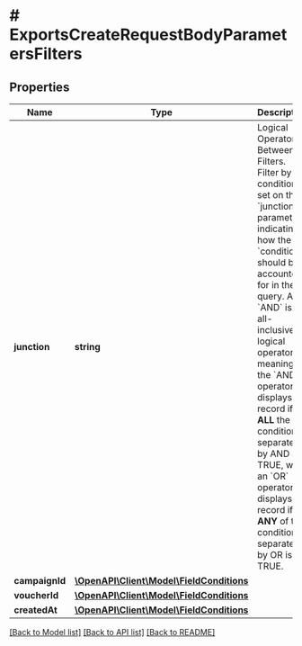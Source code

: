# # ExportsCreateRequestBodyParametersFilters

## Properties

Name | Type | Description | Notes
------------ | ------------- | ------------- | -------------
**junction** | **string** | Logical Operator Between Filters. Filter by conditions set on the &#x60;junction&#x60; parameter indicating how the &#x60;conditions&#x60; should be accounted for in the query. An &#x60;AND&#x60; is an all-inclusive logical operator, meaning the &#x60;AND&#x60; operator displays a record if **ALL** the conditions separated by AND are TRUE, while  an &#x60;OR&#x60; operator displays a record if **ANY** of the conditions separated by OR is TRUE. | [optional]
**campaignId** | [**\OpenAPI\Client\Model\FieldConditions**](FieldConditions.md) |  | [optional]
**voucherId** | [**\OpenAPI\Client\Model\FieldConditions**](FieldConditions.md) |  | [optional]
**createdAt** | [**\OpenAPI\Client\Model\FieldConditions**](FieldConditions.md) |  | [optional]

[[Back to Model list]](../../README.md#models) [[Back to API list]](../../README.md#endpoints) [[Back to README]](../../README.md)
